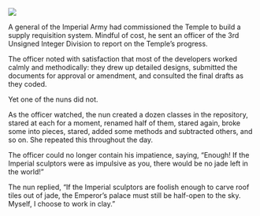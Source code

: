 ![](/pages/case-118/Tiles.jpg)

A general of the Imperial Army had commissioned the Temple
to build a supply requisition system.  Mindful of cost, he
sent an officer of the 3rd Unsigned Integer Division to
report on the Temple’s progress.

The officer noted with satisfaction that most of the
developers worked calmly and methodically: they drew up
detailed designs, submitted the documents for approval
or amendment, and consulted the final drafts as they coded.

Yet one of the nuns did not.

As the officer watched, the nun created a dozen classes
in the repository, stared at each for a moment, renamed half
of them, stared again, broke some into pieces, stared, added
some methods and subtracted others, and so on.  She repeated
this throughout the day.

The officer could no longer contain his impatience, saying,
“Enough!  If the Imperial sculptors were as impulsive
as you, there would be no jade left in the world!”

The nun replied, “If the Imperial sculptors are foolish
enough to carve roof tiles out of jade, the Emperor’s palace
must still be half-open to the sky.  Myself, I choose to
work in clay.”

